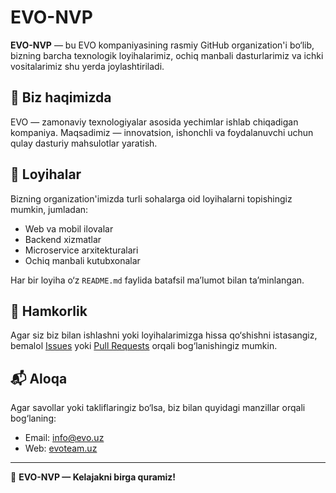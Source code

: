 # EVO-NVP

**EVO-NVP** — bu EVO kompaniyasining rasmiy GitHub organization'i bo‘lib, bizning barcha texnologik loyihalarimiz, ochiq manbali dasturlarimiz va ichki vositalarimiz shu yerda joylashtiriladi.

## 🏢 Biz haqimizda

EVO — zamonaviy texnologiyalar asosida yechimlar ishlab chiqadigan kompaniya. Maqsadimiz — innovatsion, ishonchli va foydalanuvchi uchun qulay dasturiy mahsulotlar yaratish.

## 📁 Loyihalar

Bizning organization'imizda turli sohalarga oid loyihalarni topishingiz mumkin, jumladan:

- Web va mobil ilovalar
- Backend xizmatlar
- Microservice arxitekturalari
- Ochiq manbali kutubxonalar

Har bir loyiha o‘z `README.md` faylida batafsil ma’lumot bilan ta’minlangan.

## 🤝 Hamkorlik

Agar siz biz bilan ishlashni yoki loyihalarimizga hissa qo‘shishni istasangiz, bemalol [Issues](https://github.com/EVO-NVP) yoki [Pull Requests](https://github.com/EVO-NVP) orqali bog‘lanishingiz mumkin.

## 📬 Aloqa

Agar savollar yoki takliflaringiz bo‘lsa, biz bilan quyidagi manzillar orqali bog‘laning:

- Email: info@evo.uz
- Web: [evoteam.uz](https://www.evoteam.uz/)

---

🚀 **EVO-NVP — Kelajakni birga quramiz!**
